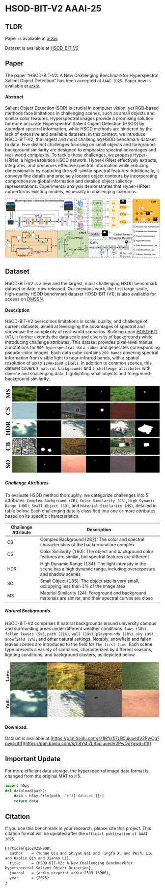 # HSOD-BIT-V2 AAAI-25

## TLDR
Paper is avaliable at [arXiv](http://arxiv.org/abs/2503.13906). 

Dataset is avaliable at [HSOD-BIT-V2](https://pan.baidu.com/s/1I8Ysfi7LB5ujuuedV2PwOg?pwd=tftf)

## Paper

The paper "HSOD-BIT-V2: A New Challenging Benchmarkfor Hyperspectral Salient Object Detection" has been accepted at `AAAI 2025`. Paper now is avaliable at [arxiv](http://arxiv.org/abs/2503.13906). 

#### Abstract
Salient Object Detection (SOD) is crucial in computer vision, yet RGB-based methods face limitations in challenging scenes, such as small objects and similar color features. Hyperspectral images provide a promising solution for more accurate Hyperspectral Salient Object Detection (HSOD) by abundant spectral information, while HSOD methods are hindered by the lack of extensive and available datasets. In this context, we introduce HSOD-BIT-V2, the largest and most challenging HSOD benchmark dataset to date. Five distinct challenges focusing on small objects and foreground-background similarity are designed to emphasize spectral advantages and real-world complexity. To tackle these challenges, we propose Hyper-HRNet, a high-resolution HSOD network. Hyper-HRNet effectively extracts, integrates, and preserves effective spectral information while reducing dimensionality by capturing the self-similar spectral features. Additionally, it conveys fine details and precisely locates object contours by incorporating comprehensive global information and detailed object saliency representations. Experimental analysis demonstrates that Hyper-HRNet outperforms existing models, especially in challenging scenarios.

![overall](https://github.com/QYH-BIT/HSOD-BIT-V2/blob/main/figure/moxing.jpg)

## Dataset

HSOD-BIT-V2 is a new and the largest, most challenging HSOD benchmark dataset to date, now released. Our previous work, the first large-scale, high-quality HSOD benchmark dataset HOSD-BIT (V1), is also available for access on [DMSSN](https://github.com/q2479036243/DMSSN/tree/main).

#### Description

HSOD-BIT-V2 overcomes limitations in scale, quality, and challenge of current datasets, aimed at leveraging the advantages of spectral and showcase the complexity of real-world scenarios. Building upon [HOSD-BIT (V1)](https://github.com/q2479036243/DMSSN/tree/main), it further extends the data scale and diversity of backgrounds while introducing challenge attributes. This dataset provides pixel-level manual annotations for `500 hyperspectral data cubes` and generates corresponding pseudo-color images. Each data cube contains `200 bands` covering spectral information from visible light to near-infrared bands, with a spatial resolution of up to `1240×1680 pixels`. In addition to common scenes, this dataset covers `8 natural backgrounds` and `5 challenge attributes` with diverse and challenging data, highlighting small objects and foreground-background similarity.

![dataset](https://github.com/QYH-BIT/HSOD-BIT-V2/blob/main/figure/dataset.jpg)

##### Challenge Attributes
To evaluate HSOD method thoroughly, we categorize challenges into 5 attributes: `Complex Background (CB)`, `Color Similarity (CS)`, `High Dynamic Range (HDR)`, `Small Object (SO)`, and `Material Similarity (MS)`, detailed in table below. Each challenging data is classified into one or more attributes based on its specific characteristics.

| Challenge Attribute  | Description |
| ------------- | ------------- |
| CB  |  Complex Background (282): The color and spectral characteristics of the background are complex  |
| CS  |  Color Similarity (160): The object and background color features are similar, but spectral features are different  |
| HDR |  High Dynamic Range (134): The light intensity in the scene has a high dynamic range, including overexposure and shadow scenes  |
| SO  |  Small Object (185): The object size is very small, occupying less than 1\% of the image area  |
| MS  |  Material Similarity (24): Foreground and background materials are similar, and their spectral curves are close  |

##### Natural Backgrounds
HSOD-BIT-V2 comprises 8 natural backgrounds around university campus and surrounding areas under different weather conditions: `lawn (18%)`, `fallen leaves (5%)`, `path (21%)`, `wall (19%)`, `playgrounds (10%)`, `sky (9%)`, `snowfield (2%)`, and other natural settings. Notably, snowfield and fallen leaves scenes are introduced to the field for `the first time`.  Each scene type presents a variety of scenarios, characterized by different seasons, lighting conditions, and background clusters, as depicted below.

![scenes](https://github.com/QYH-BIT/HSOD-BIT-V2/blob/main/figure/scenes.jpg)

#### Download: 

Dataset is avaliable at [https://pan.baidu.com/s/1I8Ysfi7LB5ujuuedV2PwOg?pwd=tftf](https://pan.baidu.com/s/1I8Ysfi7LB5ujuuedV2PwOg?pwd=tftf).

## Important Update

For more efficient data storage, the hyperspectral image data format is changed from the original MAT to H5.

```python
import h5py
def dataload(path):
    data = h5py.File(path, "r")['dataset'][:]
    return data
```

## Citation

If you use this benchmark in your research, please cite this project. This citation format will be updated after the `official publication of AAAI 2025`.

```
@article{qiu2025HSOD,
  author    = {Yuhao Qiu and Shuyan Bai and Tingfa Xu and Peifu Liu and Haolin Qin and Jianan Li},
  title     = {HSOD-BIT-V2: A New Challenging Benchmarkfor Hyperspectral Salient Object Detection},
  journal   = {arXiv preprint arXiv:2503.13906},
  year      = {2025}
}
```

